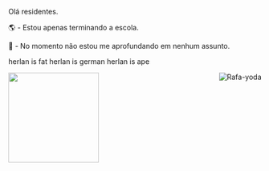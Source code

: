Olá residentes.

🌎 - Estou apenas terminando a escola.

🧭 - No momento não estou me aprofundando em nenhum assunto.

herlan is fat herlan is german herlan is ape

<div> <a href="https://github.com/RafaelSee"> <img height="180em" src="https://github-readme-stats.vercel.app/api?username=RafaeSeel&show_icons=true&theme=dracula&include_all_commits=true&count_private=true"/>
<img align="right" alt="Rafa-yoda" src="put a discord gif here"> </div> 
